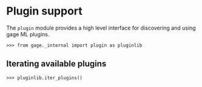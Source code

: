 # Plugin support

The `plugin` module provides a high level interface for discovering and
using gage ML plugins.

    >>> from gage._internal import plugin as pluginlib

## Iterating available plugins

    >>> pluginlib.iter_plugins()
